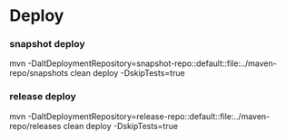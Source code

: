 # Deploy

### snapshot deploy

mvn -DaltDeploymentRepository=snapshot-repo::default::file:../maven-repo/snapshots clean deploy -DskipTests=true


### release deploy

mvn -DaltDeploymentRepository=release-repo::default::file:../maven-repo/releases clean deploy -DskipTests=true